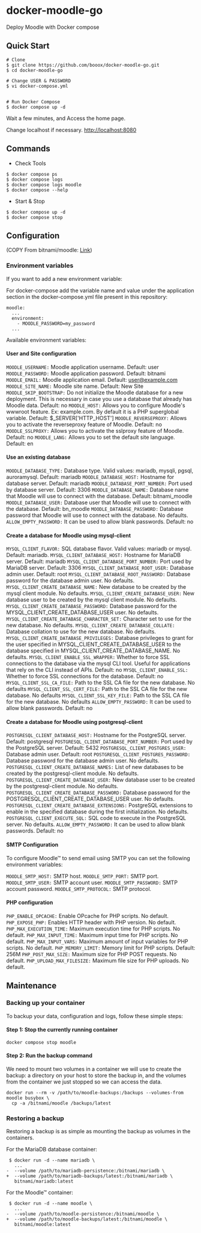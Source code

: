 
# docker-moodle-go
Deploy Moodle with Docker compose


## Quick Start

```
# Clone
$ git clone https://github.com/booox/docker-moodle-go.git
$ cd docker-moodle-go

# Change USER & PASSWORD
$ vi docker-compose.yml


# Run Docker Compose
$ docker compose up -d
```


Wait a few minutes, and Access the home page.

Change localhost  if necessary.
[http://localhost:8080](http://localhost:8080)



## Commands

* Check Tools

```
$ docker compose ps
$ docker compose logs
$ docker compose logs moodle
$ docker compose --help
```

* Start & Stop

```
$ docker compose up -d
$ docker compose stop
```

## Configuration
(COPY From bitnami/moodle: [Link](https://github.com/bitnami/containers/tree/main/bitnami/moodle))

### Environment variables

If you want to add a new environment variable:

For docker-compose add the variable name and value under the application section in the docker-compose.yml file present in this repository:

```
moodle:
  ...
  environment:
    - MOODLE_PASSWORD=my_password
  ...
```

Available environment variables:

#### User and Site configuration

`MOODLE_USERNAME:` Moodle application username. Default: user
`MOODLE_PASSWORD:` Moodle application password. Default: bitnami
`MOODLE_EMAIL:` Moodle application email. Default: user@example.com
`MOODLE_SITE_NAME:` Moodle site name. Default: New Site
`MOODLE_SKIP_BOOTSTRAP:` Do not initialize the Moodle database for a new deployment. This is necessary in case you use a database that already has Moodle data. Default: no
`MOODLE_HOST:` Allows you to configure Moodle's wwwroot feature. Ex: example.com. By default it is a PHP superglobal variable. Default: $_SERVER['HTTP_HOST']
`MOODLE_REVERSEPROXY:` Allows you to activate the reverseproxy feature of Moodle. Default: no
`MOODLE_SSLPROXY:` Allows you to activate the sslproxy feature of Moodle. Default: no
`MOODLE_LANG:` Allows you to set the default site language. Default: en

#### Use an existing database

`MOODLE_DATABASE_TYPE:` Database type. Valid values: mariadb, mysqli, pgsql, auroramysql. Default: mariadb
`MOODLE_DATABASE_HOST:` Hostname for database server. Default: mariadb
`MOODLE_DATABASE_PORT_NUMBER:` Port used by database server. Default: 3306
`MOODLE_DATABASE_NAME:` Database name that Moodle will use to connect with the database. Default: bitnami_moodle
`MOODLE_DATABASE_USER:` Database user that Moodle will use to connect with the database. Default: bn_moodle
`MOODLE_DATABASE_PASSWORD:` Database password that Moodle will use to connect with the database. No defaults.
`ALLOW_EMPTY_PASSWORD:` It can be used to allow blank passwords. Default: no


#### Create a database for Moodle using mysql-client


`MYSQL_CLIENT_FLAVOR:` SQL database flavor. Valid values: mariadb or mysql. Default: mariadb.
`MYSQL_CLIENT_DATABASE_HOST:` Hostname for MariaDB server. Default: mariadb
`MYSQL_CLIENT_DATABASE_PORT_NUMBER:` Port used by MariaDB server. Default: 3306
`MYSQL_CLIENT_DATABASE_ROOT_USER:` Database admin user. Default: root
`MYSQL_CLIENT_DATABASE_ROOT_PASSWORD:` Database password for the database admin user. No defaults.
`MYSQL_CLIENT_CREATE_DATABASE_NAME:` New database to be created by the mysql client module. No defaults.
`MYSQL_CLIENT_CREATE_DATABASE_USER:` New database user to be created by the mysql client module. No defaults.
`MYSQL_CLIENT_CREATE_DATABASE_PASSWORD:` Database password for the MYSQL_CLIENT_CREATE_DATABASE_USER user. No defaults.
`MYSQL_CLIENT_CREATE_DATABASE_CHARACTER_SET:` Character set to use for the new database. No defaults.
`MYSQL_CLIENT_CREATE_DATABASE_COLLATE:` Database collation to use for the new database. No defaults.
`MYSQL_CLIENT_CREATE_DATABASE_PRIVILEGES:` Database privileges to grant for the user specified in MYSQL_CLIENT_CREATE_DATABASE_USER to the database specified in MYSQL_CLIENT_CREATE_DATABASE_NAME. No defaults.
`MYSQL_CLIENT_ENABLE_SSL_WRAPPER:` Whether to force SSL connections to the database via the mysql CLI tool. Useful for applications that rely on the CLI instead of APIs. Default: no
`MYSQL_CLIENT_ENABLE_SSL:` Whether to force SSL connections for the database. Default: no
`MYSQL_CLIENT_SSL_CA_FILE:` Path to the SSL CA file for the new database. No defaults
`MYSQL_CLIENT_SSL_CERT_FILE:` Path to the SSL CA file for the new database. No defaults
`MYSQL_CLIENT_SSL_KEY_FILE:` Path to the SSL CA file for the new database. No defaults
`ALLOW_EMPTY_PASSWORD:` It can be used to allow blank passwords. Default: no

#### Create a database for Moodle using postgresql-client

`POSTGRESQL_CLIENT_DATABASE_HOST:` Hostname for the PostgreSQL server. Default: postgresql
`POSTGRESQL_CLIENT_DATABASE_PORT_NUMBER:` Port used by the PostgreSQL server. Default: 5432
`POSTGRESQL_CLIENT_POSTGRES_USER:` Database admin user. Default: root
`POSTGRESQL_CLIENT_POSTGRES_PASSWORD:` Database password for the database admin user. No defaults.
`POSTGRESQL_CLIENT_CREATE_DATABASE_NAMES:` List of new databases to be created by the postgresql-client module. No defaults.
`POSTGRESQL_CLIENT_CREATE_DATABASE_USER:` New database user to be created by the postgresql-client module. No defaults.
`POSTGRESQL_CLIENT_CREATE_DATABASE_PASSWORD:` Database password for the POSTGRESQL_CLIENT_CREATE_DATABASE_USER user. No defaults.
`POSTGRESQL_CLIENT_CREATE_DATABASE_EXTENSIONS:` PostgreSQL extensions to enable in the specified database during the first initialization. No defaults.
`POSTGRESQL_CLIENT_EXECUTE_SQL:` SQL code to execute in the PostgreSQL server. No defaults.
`ALLOW_EMPTY_PASSWORD:` It can be used to allow blank passwords. Default: no


#### SMTP Configuration

To configure Moodle™ to send email using SMTP you can set the following environment variables:

`MOODLE_SMTP_HOST:` SMTP host.
`MOODLE_SMTP_PORT:` SMTP port.
`MOODLE_SMTP_USER:` SMTP account user.
`MOODLE_SMTP_PASSWORD:` SMTP account password.
`MOODLE_SMTP_PROTOCOL:` SMTP protocol.


#### PHP configuration

`PHP_ENABLE_OPCACHE:` Enable OPcache for PHP scripts. No default.
`PHP_EXPOSE_PHP:` Enables HTTP header with PHP version. No default.
`PHP_MAX_EXECUTION_TIME:` Maximum execution time for PHP scripts. No default.
`PHP_MAX_INPUT_TIME:` Maximum input time for PHP scripts. No default.
`PHP_MAX_INPUT_VARS:` Maximum amount of input variables for PHP scripts. No default.
`PHP_MEMORY_LIMIT:` Memory limit for PHP scripts. Default: 256M
`PHP_POST_MAX_SIZE:` Maximum size for PHP POST requests. No default.
`PHP_UPLOAD_MAX_FILESIZE:` Maximum file size for PHP uploads. No default.



## Maintenance

### Backing up your container

To backup your data, configuration and logs, follow these simple steps:

#### Step 1: Stop the currently running container

```
docker compose stop moodle
```

#### Step 2: Run the backup command

We need to mount two volumes in a container we will use to create the backup: a directory on your host to store the backup in, and the volumes from the container we just stopped so we can access the data.

```
docker run --rm -v /path/to/moodle-backups:/backups --volumes-from moodle busybox \
  cp -a /bitnami/moodle /backups/latest
```

### Restoring a backup

Restoring a backup is as simple as mounting the backup as volumes in the containers.

For the MariaDB database container:

```
 $ docker run -d --name mariadb \
   ...
-  --volume /path/to/mariadb-persistence:/bitnami/mariadb \
+  --volume /path/to/mariadb-backups/latest:/bitnami/mariadb \
   bitnami/mariadb:latest
```

For the Moodle™ container:

```
 $ docker run -d --name moodle \
   ...
-  --volume /path/to/moodle-persistence:/bitnami/moodle \
+  --volume /path/to/moodle-backups/latest:/bitnami/moodle \
   bitnami/moodle:latest
```


